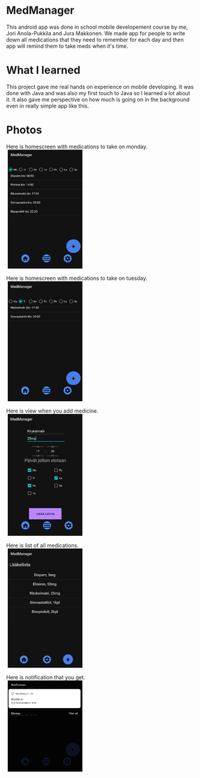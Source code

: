 

# MedManager

This android app was done in school mobile developement course by me, Jori Anola-Pukkila and Jura Makkonen. We made app for people to write down all
medications that they need to remember for each day and then app will remind them to take meds when it's time.

# What I learned
This project gave me real hands on experience on mobile developing. It was done with Java and was also my first touch to Java so I learned a lot about it.
It also gave me perspective on how much is going on in the background even in really simple app like this.

# Photos
Here is homescreen with medications to take on monday.
<br>
![]() <img src="https://github.com/JosiaOrava/MedManager/blob/main/images/Homescreen_Monday.PNG"  width="200">

Here is homescreen with medications to take on tuesday.
<br>
![]() <img src="https://github.com/JosiaOrava/MedManager/blob/main/images/Homescreen_Tuesday.PNG"  width="200">

Here is view when you add medicine.
<br>
![]() <img src="https://github.com/JosiaOrava/MedManager/blob/main/images/Add_med.PNG"  width="200">

Here is list of all medications.
<br>
![]() <img src="https://github.com/JosiaOrava/MedManager/blob/main/images/All_view.PNG"  width="200">

Here is notification that you get.
<br>
![]() <img src="https://github.com/JosiaOrava/MedManager/blob/main/images/Notification.PNG"  width="200">

